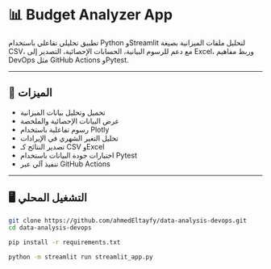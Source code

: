 # 📊 Budget Analyzer App

تطبيق تحليلي تفاعلي باستخدام Python وStreamlit لتحليل ملفات الميزانية بصيغة CSV، مع دعم للرسوم البيانية، الحسابات الإحصائية، التصدير إلى Excel، وربط مفاهيم DevOps مثل GitHub Actions وPytest.

---

## 🚀 الميزات

- تحميل وتحليل بيانات الميزانية
- عرض البيانات الإحصائية والملخصة
- رسوم تفاعلية باستخدام Plotly
- تحليل التغير الشهري في الإيرادات
- تصدير النتائج كـ CSV وExcel
- اختبارات جودة البيانات باستخدام Pytest
- تنفيذ آلي عبر GitHub Actions

---

## 🖥️ التشغيل المحلي

```bash
git clone https://github.com/ahmedEltayfy/data-analysis-devops.git
cd data-analysis-devops

pip install -r requirements.txt

python -m streamlit run streamlit_app.py
